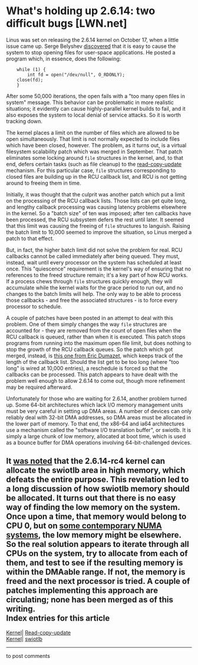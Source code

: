 # What's holding up 2.6.14: two difficult bugs [LWN.net]

Linus was set on releasing the 2.6.14 kernel on October 17, when a little issue came up. Serge Belyshev [discovered](/Articles/156145/) that it is easy to cause the system to stop opening files for user-space applications. He posted a program which, in essence, does the following: 
    
    
        while (1) {
            int fd = open("/dev/null", O_RDONLY);
    	close(fd);
        }
    

After some 50,000 iterations, the open fails with a "too many open files in system" message. This behavior can be problematic in more realistic situations; it evidently can cause highly-parallel kernel builds to fail, and it also exposes the system to local denial of service attacks. So it is worth tracking down. 

The kernel places a limit on the number of files which are allowed to be open simultaneously. That limit is not normally expected to include files which have been closed, however. The problem, as it turns out, is a virtual filesystem scalability patch which was merged in September. That patch eliminates some locking around `file` structures in the kernel, and, to that end, defers certain tasks (such as file cleanup) to the [read-copy-update](http://lwn.net/Articles/37889/) mechanism. For this particular case, `file` structures corresponding to closed files are building up in the RCU callback list, and RCU is not getting around to freeing them in time. 

Initially, it was thought that the culprit was another patch which put a limit on the processing of the RCU callback lists. Those lists can get quite long, and lengthy callback processing was causing latency problems elsewhere in the kernel. So a "batch size" of ten was imposed; after ten callbacks have been processed, the RCU subsystem defers the rest until later. It seemed that this limit was causing the freeing of `file` structures to languish. Raising the batch limit to 10,000 seemed to improve the situation, so Linus merged a patch to that effect. 

But, in fact, the higher batch limit did not solve the problem for real. RCU callbacks cannot be called immediately after being queued. They must, instead, wait until every processor on the system has scheduled at least once. This "quiescence" requirement is the kernel's way of ensuring that no references to the freed structure remain; it's a key part of how RCU works. If a process chews through `file` structures quickly enough, they will accumulate while the kernel waits for the grace period to run out, and no changes to the batch limits will help. The only way to be able to process those callbacks - and free the associated structures - is to force every processor to schedule. 

A couple of patches have been posted in an attempt to deal with this problem. One of them simply changes the way `file` structures are accounted for - they are removed from the count of open files when the RCU callback is queued, rather than when it is executed. This patch stops programs from running into the maximum open file limit, but does nothing to stop the growth of the RCU callback queues. So the patch which got merged, instead, is [this one from Eric Dumazet](/Articles/156160/), which keeps track of the length of the callback list. Should the list get to be too long (where "too long" is wired at 10,000 entries), a reschedule is forced so that the callbacks can be processed. This patch appears to have dealt with the problem well enough to allow 2.6.14 to come out, though more refinement may be required afterward. 

Unfortunately for those who are waiting for 2.6.14, another problem turned up. Some 64-bit architectures which lack I/O memory management units must be very careful in setting up DMA areas. A number of devices can only reliably deal with 32-bit DMA addresses, so DMA areas must be allocated in the lower part of memory. To that end, the x86-64 and ia64 architectures use a mechanism called the "software I/O translation buffer", or swiotlb. It is simply a large chunk of low memory, allocated at boot time, which is used as a bounce buffer for DMA operations involving 64-bit-challenged devices. 

It [was noted](/Articles/156162/) that the 2.6.14-rc4 kernel can allocate the swiotlb area in high memory, which defeats the entire purpose. This revelation led to a long discussion of how swiotlb memory should be allocated. It turns out that there is no easy way of finding the low memory on the system. Once upon a time, that memory would belong to CPU 0, but on [some contemporary NUMA systems](/Articles/156163/), the low memory might be elsewhere. So the real solution appears to iterate through all CPUs on the system, try to allocate from each of them, and test to see if the resulting memory is within the DMAable range. If not, the memory is freed and the next processor is tried. A couple of patches implementing this approach are circulating; none has been merged as of this writing.  
Index entries for this article  
---  
[Kernel](/Kernel/Index)| [Read-copy-update](/Kernel/Index#Read-copy-update)  
[Kernel](/Kernel/Index)| [swiotlb](/Kernel/Index#swiotlb)  
  


* * *

to post comments 

